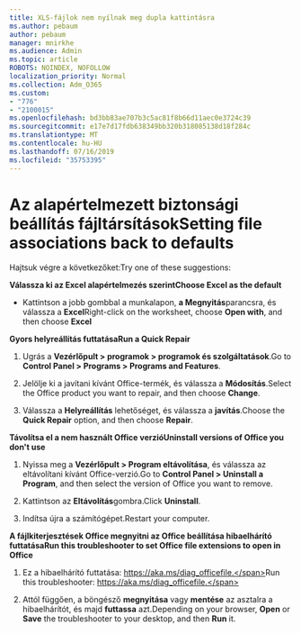 ```yaml
---
title: XLS-fájlok nem nyílnak meg dupla kattintásra
ms.author: pebaum
author: pebaum
manager: mnirkhe
ms.audience: Admin
ms.topic: article
ROBOTS: NOINDEX, NOFOLLOW
localization_priority: Normal
ms.collection: Adm_O365
ms.custom:
- "776"
- "2100015"
ms.openlocfilehash: bd3bb83ae707b3c5ac81f8b66d11aec0e3724c39
ms.sourcegitcommit: e17e7d17fdb638349bb320b318085138d18f284c
ms.translationtype: MT
ms.contentlocale: hu-HU
ms.lasthandoff: 07/16/2019
ms.locfileid: "35753395"
---
```

# <a name="setting-file-associations-back-to-defaults"></a><span data-ttu-id="7e28d-102">Az alapértelmezett biztonsági beállítás fájltársítások</span><span class="sxs-lookup"><span data-stu-id="7e28d-102">Setting file associations back to defaults</span></span>

<span data-ttu-id="7e28d-103">Hajtsuk végre a következőket:</span><span class="sxs-lookup"><span data-stu-id="7e28d-103">Try one of these suggestions:</span></span>

<span data-ttu-id="7e28d-104">**Válassza ki az Excel alapértelmezés szerint**</span><span class="sxs-lookup"><span data-stu-id="7e28d-104">**Choose Excel as the default**</span></span>

* <span data-ttu-id="7e28d-105">Kattintson a jobb gombbal a munkalapon, **a Megnyitás**parancsra, és válassza a **Excel**</span><span class="sxs-lookup"><span data-stu-id="7e28d-105">Right-click on the worksheet, choose **Open with**, and then choose **Excel**</span></span>

<span data-ttu-id="7e28d-106">**Gyors helyreállítás futtatása**</span><span class="sxs-lookup"><span data-stu-id="7e28d-106">**Run a Quick Repair**</span></span>

1. <span data-ttu-id="7e28d-107">Ugrás a **Vezérlőpult > programok > programok és szolgáltatások**.</span><span class="sxs-lookup"><span data-stu-id="7e28d-107">Go to **Control Panel > Programs > Programs and Features**.</span></span>

2. <span data-ttu-id="7e28d-108">Jelölje ki a javítani kívánt Office-termék, és válassza a **Módosítás**.</span><span class="sxs-lookup"><span data-stu-id="7e28d-108">Select the Office product you want to repair, and then choose **Change**.</span></span>

3. <span data-ttu-id="7e28d-109">Válassza a **Helyreállítás** lehetőséget, és válassza a **javítás**.</span><span class="sxs-lookup"><span data-stu-id="7e28d-109">Choose the **Quick Repair** option, and then choose **Repair**.</span></span>

<span data-ttu-id="7e28d-110">**Távolítsa el a nem használt Office verzió**</span><span class="sxs-lookup"><span data-stu-id="7e28d-110">**Uninstall versions of Office you don't use**</span></span>

1. <span data-ttu-id="7e28d-111">Nyissa meg a **Vezérlőpult > Program eltávolítása**, és válassza az eltávolítani kívánt Office-verzió.</span><span class="sxs-lookup"><span data-stu-id="7e28d-111">Go to **Control Panel > Uninstall a Program**, and then select the version of Office you want to remove.</span></span>

2. <span data-ttu-id="7e28d-112">Kattintson az **Eltávolítás**gombra.</span><span class="sxs-lookup"><span data-stu-id="7e28d-112">Click **Uninstall**.</span></span>

3. <span data-ttu-id="7e28d-113">Indítsa újra a számítógépet.</span><span class="sxs-lookup"><span data-stu-id="7e28d-113">Restart your computer.</span></span>

<span data-ttu-id="7e28d-114">**A fájlkiterjesztések Office megnyitni az Office beállítása hibaelhárító futtatása**</span><span class="sxs-lookup"><span data-stu-id="7e28d-114">**Run this troubleshooter to set Office file extensions to open in Office**</span></span>

1. <span data-ttu-id="7e28d-115">Ez a hibaelhárító futtatása: https://aka.ms/diag_officefile.</span><span class="sxs-lookup"><span data-stu-id="7e28d-115">Run this troubleshooter: https://aka.ms/diag_officefile.</span></span>

2. <span data-ttu-id="7e28d-116">Attól függően, a böngésző **megnyitása** vagy **mentése** az asztalra a hibaelhárítót, és majd **futtassa** azt.</span><span class="sxs-lookup"><span data-stu-id="7e28d-116">Depending on your browser, **Open** or **Save** the troubleshooter to your desktop, and then **Run** it.</span></span>
